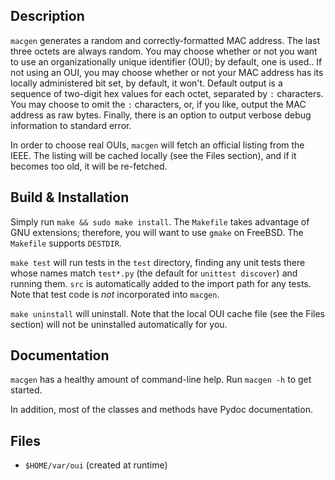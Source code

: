 Description
-----------
`macgen` generates a random and correctly-formatted MAC address. The
last three octets are always random.  You may choose whether or not you
want to use an organizationally unique identifier (OUI); by default, one
is used..  If not using an OUI, you may choose whether or not your MAC
address has its locally administered bit set, by default, it won't.
Default output is a sequence of two-digit hex values for each octet,
separated by `:` characters.  You may choose to omit the `:` characters,
or, if you like, output the MAC address as raw bytes.  Finally, there is
an option to output verbose debug information to standard error.

In order to choose real OUIs, `macgen` will fetch an official listing
from the IEEE.  The listing will be cached locally (see the Files
section), and if it becomes too old, it will be re-fetched.

Build & Installation
--------------------
Simply run `make && sudo make install`.  The `Makefile` takes advantage
of GNU extensions; therefore, you will want to use `gmake` on FreeBSD.
The `Makefile` supports `DESTDIR`.

`make test` will run tests in the `test` directory, finding any unit
tests there whose names match `test*.py` (the default for `unittest
discover`) and running them.  `src` is automatically added to the import
path for any tests.  Note that test code is _not_ incorporated into
`macgen`.

`make uninstall` will uninstall.  Note that the local OUI cache file
(see the Files section) will not be uninstalled automatically for you.

Documentation
-------------
`macgen` has a healthy amount of command-line help.  Run `macgen -h` to
get started.

In addition, most of the classes and methods have Pydoc documentation.

Files
-----
 - `$HOME/var/oui` (created at runtime)
